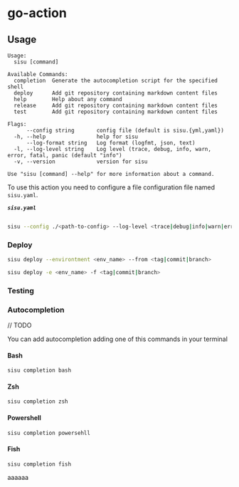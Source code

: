 # go-action

## Usage

```
Usage:
  sisu [command]

Available Commands:
  completion  Generate the autocompletion script for the specified shell
  deploy      Add git repository containing markdown content files
  help        Help about any command
  release     Add git repository containing markdown content files
  test        Add git repository containing markdown content files

Flags:
      --config string       config file (default is sisu.{yml,yaml})
  -h, --help                help for sisu
      --log-format string   Log format (logfmt, json, text)
  -l, --log-level string    Log level (trace, debug, info, warn, error, fatal, panic (default "info")
  -v, --version             version for sisu

Use "sisu [command] --help" for more information about a command.
```

To use this action you need to configure a file configuration file named `sisu.yaml`.

**_`sisu.yaml`_**

```yaml

```

```bash
sisu --config ./<path-to-config> --log-level <trace|debug|info|warn|error|panic> --log-format
```

### Deploy

```bash
sisu deploy --environtment <env_name> --from <tag|commit|branch>
```

```bash
sisu deploy -e <env_name> -f <tag|commit|branch>
```

### Testing

### Autocompletion

// TODO

You can add autocompletion adding one of this commands in your terminal

#### Bash

```bash
sisu completion bash
```

#### Zsh

```bash
sisu completion zsh
```

#### Powershell

```bash
sisu completion powersehll
```

#### Fish

```bash
sisu completion fish
```

aaaaaa
